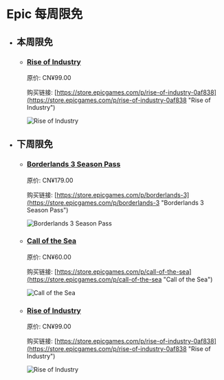 # Epic 每周限免

- ## 本周限免


  - ### [Rise of Industry](https://store.epicgames.com/p/rise-of-industry-0af838 "Rise of Industry")

    原价: CN¥99.00

    购买链接: [https://store.epicgames.com/p/rise-of-industry-0af838](https://store.epicgames.com/p/rise-of-industry-0af838 "Rise of Industry")

    ![Rise of Industry](https://cdn1.epicgames.com/spt-assets/a6aeec29591b4b56b4383b4d2d7d0e1e/rise-of-industry-offer-1p22f.jpg)


- ## 下周限免


  - ### [Borderlands 3 Season Pass](https://store.epicgames.com/p/borderlands-3 "Borderlands 3 Season Pass")

    原价: CN¥179.00

    购买链接: [https://store.epicgames.com/p/borderlands-3](https://store.epicgames.com/p/borderlands-3 "Borderlands 3 Season Pass")

    ![Borderlands 3 Season Pass](https://cdn1.epicgames.com/offer/catnip/Diesel_productv2_borderlands-3_season-pass_BL3_SEASONPASS_Hero-3840x2160-4411e63a005a43811a2bc516ae7ec584598fd4aa-3840x2160-b8988ebb0f3d9159671e8968af991f30_3840x2160-b8988ebb0f3d9159671e8968af991f30)


  - ### [Call of the Sea](https://store.epicgames.com/p/call-of-the-sea "Call of the Sea")

    原价: CN¥60.00

    购买链接: [https://store.epicgames.com/p/call-of-the-sea](https://store.epicgames.com/p/call-of-the-sea "Call of the Sea")

    ![Call of the Sea](https://cdn1.epicgames.com/salesEvent/salesEvent/EGS_CalloftheSea_OutoftheBlue_S1_2560x1440-204699c6410deef9c18be0ee392f8335)


  - ### [Rise of Industry](https://store.epicgames.com/p/rise-of-industry-0af838 "Rise of Industry")

    原价: CN¥99.00

    购买链接: [https://store.epicgames.com/p/rise-of-industry-0af838](https://store.epicgames.com/p/rise-of-industry-0af838 "Rise of Industry")

    ![Rise of Industry](https://cdn1.epicgames.com/spt-assets/a6aeec29591b4b56b4383b4d2d7d0e1e/rise-of-industry-offer-1p22f.jpg)

